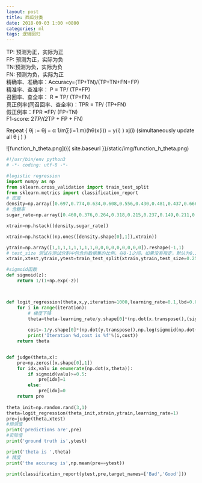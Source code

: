 ```yaml
---
layout: post
title: 西瓜分类
date: 2018-09-03 1:00 +0800
categories: ml
tags: 逻辑回归
---
```

TP: 预测为正，实际为正  
FP: 预测为正，实际为负  
TN:预测为负，实际为负  
FN: 预测为负，实际为正  
精确率、准确率：Accuracy=(TP+TN)/(TP+TN+FN+FP)  
精准率、查准率： P = TP/ (TP+FP)  
召回率、查全率： R = TP/ (TP+FN)  
真正例率(同召回率、查全率)：TPR = TP/ (TP+FN)  
假正例率：FPR =FP/ (FP+TN)  
F1-score: 2*TP/(2*TP + FP + FN)  


Repeat { θj := θj − α 1/m∑(i=1:m)(hθ(x(i)) − y(i) ) xj(i)
    (simultaneously update all θ j )
}

![function_h_theta.png]({{ site.baseurl }}/static/img/function_h_theta.png)

```python
#!/usr/bin/env python3
# -*- coding: utf-8 -*-

#logistic regression
import numpy as np
from sklearn.cross_validation import train_test_split
from sklearn.metrics import classification_report
# 密度
density=np.array([0.697,0.774,0.634,0.608,0.556,0.430,0.481,0.437,0.666,0.243,0.245,0.343,0.639,0.657,0.360,0.593,0.719]).reshape(-1,1)
# 含糖率
sugar_rate=np.array([0.460,0.376,0.264,0.318,0.215,0.237,0.149,0.211,0.091,0.267,0.057,0.099,0.161,0.198,0.370,0.042,0.103]).reshape(-1,1)

xtrain=np.hstack((density,sugar_rate))

xtrain=np.hstack((np.ones([density.shape[0],1]),xtrain))

ytrain=np.array([1,1,1,1,1,1,1,1,0,0,0,0,0,0,0,0,0]).reshape(-1,1)
# test_size 测试在测试分割中包含的数据集的比例，在0-1之间，如果没有指定，默认为0.25,random_state为随机数种子
xtrain,xtest,ytrain,ytest=train_test_split(xtrain,ytrain,test_size=0.25,random_state=33)

#sigmoid函数
def sigmoid(z):
    return 1/(1+np.exp(-z))



def logit_regression(theta,x,y,iteration=1000,learning_rate=0.1,lbd=0.01):
    for i in range(iteration):
        # 梯度下降
        theta=theta-learning_rate/y.shape[0]*(np.dot(x.transpose(),(sigmoid(np.dot(x,theta))-y))+lbd*theta)
        
        cost=-1/y.shape[0]*(np.dot(y.transpose(),np.log(sigmoid(np.dot(x,theta))))+np.dot((1-y).transpose(),np.log(1-sigmoid(np.dot(x,theta)))))+lbd/(2*y.shape[0])*np.dot(theta.transpose(),theta)
        print('Iteration %d,cost is %f'%(i,cost))
    return theta


def judge(theta,x):
    pre=np.zeros([x.shape[0],1])
    for idx,valu in enumerate(np.dot(x,theta)):
        if sigmoid(valu)>=0.5:
            pre[idx]=1
        else:
            pre[idx]=0
    return pre
                
theta_init=np.random.rand(3,1)
theta=logit_regression(theta_init,xtrain,ytrain,learning_rate=1)
pre=judge(theta,xtest)
#预测值
print('predictions are',pre)
#实际值
print('ground truth is',ytest)

print('theta is ',theta)
# 精度
print('the accuracy is',np.mean(pre==ytest))

print(classification_report(ytest,pre,target_names=['Bad','Good']))

```